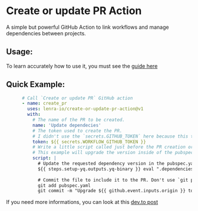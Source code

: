 # Create or update PR Action

A simple but powerful GitHub Action to link workflows and manage dependencies between projects.


## Usage: 

To learn accurately how to use it, you must see the [guide here](/examples)

## Quick Example:

```yaml
      # Call `Create or update PR` GitHub action
      - name: create_pr
        uses: lenra-io/create-or-update-pr-action@v1
        with:
          # The name of the PR to be created.
          name: 'Update dependecies'
          # The token used to create the PR. 
          # I didn't use the `secrets.GITHUB_TOKEN` here because this token can't trigger workflow event if we push something or create a PR.
          token: ${{ secrets.WORKFLOW_GITHUB_TOKEN }}
          # Write a little script called just before the PR creation or update.
          # This example will upgrade the version inside of the pubspec.yaml and publish it in a new PR
          script: |
            # Update the requested dependency version in the pubspec.yaml file
            ${{ steps.setup-yq.outputs.yq-binary }} eval ".dependencies.${{ github.event.inputs.origin }}.git.ref = \"${{  github.event.inputs.version }}\"" -i pubspec.yaml
            
            # Commit the file to include it to the PR. Don't use `git push`, it's automatic so you don't have to do it yourself.
            git add pubspec.yaml
            git commit -m "Upgrade ${{ github.event.inputs.origin }} to ${{ github.event.inputs.version }}"
```

If you need more informations, you can look at this [dev.to post](https://dev.to/lenradevelopers/lenras-automatic-management-of-dependencies-i28)

